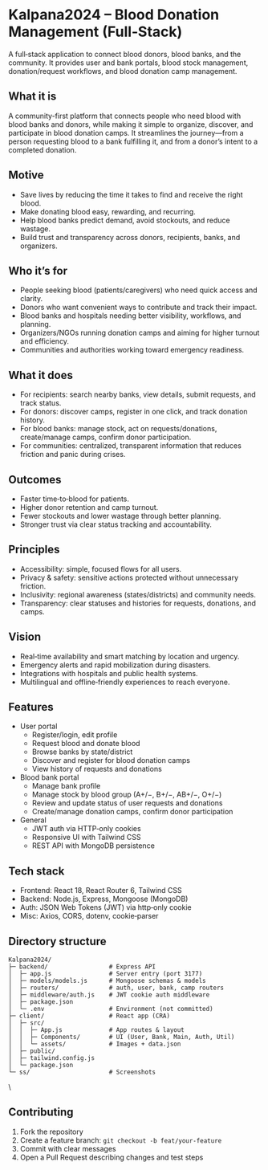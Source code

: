 # Kalpana2024 – Blood Donation Management (Full‑Stack)

A full‑stack application to connect blood donors, blood banks, and the community. It provides user and bank portals, blood stock management, donation/request workflows, and blood donation camp management.

## What it is

A community-first platform that connects people who need blood with blood banks and donors, while making it simple to organize, discover, and participate in blood donation camps. It streamlines the journey—from a person requesting blood to a bank fulfilling it, and from a donor’s intent to a completed donation.

## Motive

- Save lives by reducing the time it takes to find and receive the right blood.
- Make donating blood easy, rewarding, and recurring.
- Help blood banks predict demand, avoid stockouts, and reduce wastage.
- Build trust and transparency across donors, recipients, banks, and organizers.

## Who it’s for

- People seeking blood (patients/caregivers) who need quick access and clarity.
- Donors who want convenient ways to contribute and track their impact.
- Blood banks and hospitals needing better visibility, workflows, and planning.
- Organizers/NGOs running donation camps and aiming for higher turnout and efficiency.
- Communities and authorities working toward emergency readiness.

## What it does

- For recipients: search nearby banks, view details, submit requests, and track status.
- For donors: discover camps, register in one click, and track donation history.
- For blood banks: manage stock, act on requests/donations, create/manage camps, confirm donor participation.
- For communities: centralized, transparent information that reduces friction and panic during crises.

## Outcomes

- Faster time‑to‑blood for patients.
- Higher donor retention and camp turnout.
- Fewer stockouts and lower wastage through better planning.
- Stronger trust via clear status tracking and accountability.

## Principles

- Accessibility: simple, focused flows for all users.
- Privacy & safety: sensitive actions protected without unnecessary friction.
- Inclusivity: regional awareness (states/districts) and community needs.
- Transparency: clear statuses and histories for requests, donations, and camps.

## Vision

- Real‑time availability and smart matching by location and urgency.
- Emergency alerts and rapid mobilization during disasters.
- Integrations with hospitals and public health systems.
- Multilingual and offline‑friendly experiences to reach everyone.

## Features

- User portal
	- Register/login, edit profile
	- Request blood and donate blood
	- Browse banks by state/district
	- Discover and register for blood donation camps
	- View history of requests and donations
- Blood bank portal
	- Manage bank profile
	- Manage stock by blood group (A+/−, B+/−, AB+/−, O+/−)
	- Review and update status of user requests and donations
	- Create/manage donation camps, confirm donor participation
- General
	- JWT auth via HTTP‑only cookies
	- Responsive UI with Tailwind CSS
	- REST API with MongoDB persistence

## Tech stack

- Frontend: React 18, React Router 6, Tailwind CSS
- Backend: Node.js, Express, Mongoose (MongoDB)
- Auth: JSON Web Tokens (JWT) via http‑only cookie
- Misc: Axios, CORS, dotenv, cookie‑parser

## Directory structure
```
Kalpana2024/
├─ backend/                 # Express API
│  ├─ app.js                # Server entry (port 3177)
│  ├─ models/models.js      # Mongoose schemas & models
│  ├─ routers/              # auth, user, bank, camp routers
│  ├─ middleware/auth.js    # JWT cookie auth middleware
│  ├─ package.json
│  └─ .env                  # Environment (not committed)
├─ client/                  # React app (CRA)
│  ├─ src/
│  │  ├─ App.js             # App routes & layout
│  │  ├─ Components/        # UI (User, Bank, Main, Auth, Util)
│  │  └─ assets/            # Images + data.json
│  ├─ public/
│  ├─ tailwind.config.js
│  └─ package.json
└─ ss/                      # Screenshots
```
\
## Contributing

1. Fork the repository
2. Create a feature branch: `git checkout -b feat/your-feature`
3. Commit with clear messages
4. Open a Pull Request describing changes and test steps

